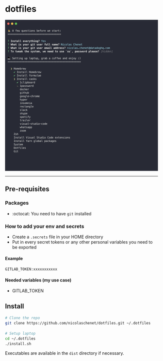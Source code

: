 # dotfiles

[![Preview](src/docs/preview.png)](https://a.cl.ly/6quLzm8o)

---

## Pre-requisites

### Packages
 - :octocat: You need to have `git` installed

### How to add your env and secrets
 - Create a `.secrets` file in your HOME directory
 - Put in every secret tokens or any other personal variables you need to be exported

#### Example
```
GITLAB_TOKEN:xxxxxxxxxxx
```

#### Needed variables (my use case)
- GITLAB_TOKEN

## Install

```bash
# Clone the repo
git clone https://github.com/nicolaschenet/dotfiles.git ~/.dotfiles

# Setup laptop
cd ~/.dotfiles
./install.sh
```

Executables are available in the `dist` directory if necessary.
